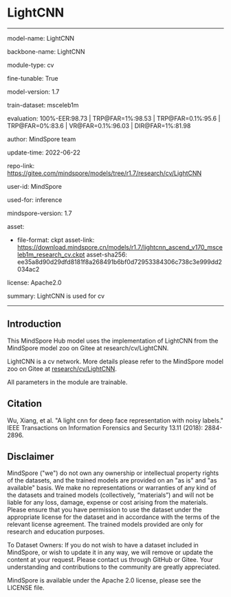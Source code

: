 # LightCNN

---

model-name: LightCNN

backbone-name: LightCNN

module-type: cv

fine-tunable: True

model-version: 1.7

train-dataset: msceleb1m

evaluation: 100%-EER:98.73 | TRP@FAR=1%:98.53 | TRP@FAR=0.1%:95.6 | TRP@FAR=0%:83.6 | VR@FAR=0.1%:96.03 | DIR@FAR=1%:81.98

author: MindSpore team

update-time: 2022-06-22

repo-link: <https://gitee.com/mindspore/models/tree/r1.7/research/cv/LightCNN>

user-id: MindSpore

used-for: inference

mindspore-version: 1.7

asset:

-
    file-format: ckpt
    asset-link: <https://download.mindspore.cn/models/r1.7/lightcnn_ascend_v170_msceleb1m_research_cv.ckpt>
    asset-sha256: ee35a8d90d29dfd8181f8a268491b6bf0d72953384306c738c3e999dd2034ac2

license: Apache2.0

summary: LightCNN is used for cv

---

## Introduction

This MindSpore Hub model uses the implementation of LightCNN from the MindSpore model zoo on Gitee at research/cv/LightCNN.

LightCNN is a cv network. More details please refer to the MindSpore model zoo on Gitee at [research/cv/LightCNN](https://gitee.com/mindspore/models/blob/r1.7/research/cv/LightCNN/README_CN.md).

All parameters in the module are trainable.

## Citation

Wu, Xiang, et al. "A light cnn for deep face representation with noisy labels." IEEE Transactions on Information Forensics and Security 13.11 (2018): 2884-2896.

## Disclaimer

MindSpore ("we") do not own any ownership or intellectual property rights of the datasets, and the trained models are provided on an "as is" and "as available" basis. We make no representations or warranties of any kind of the datasets and trained models (collectively, “materials”) and will not be liable for any loss, damage, expense or cost arising from the materials. Please ensure that you have permission to use the dataset under the appropriate license for the dataset and in accordance with the terms of the relevant license agreement. The trained models provided are only for research and education purposes.

To Dataset Owners: If you do not wish to have a dataset included in MindSpore, or wish to update it in any way, we will remove or update the content at your request. Please contact us through GitHub or Gitee. Your understanding and contributions to the community are greatly appreciated.

MindSpore is available under the Apache 2.0 license, please see the LICENSE file.
